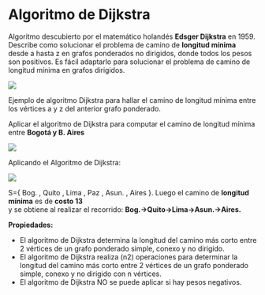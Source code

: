 # Algoritmo de Dijkstra

Algoritmo descubierto por el matemático holandés **Edsger Dijkstra** en 1959. Describe como solucionar el problema de camino de **longitud mínima** desde a hasta z en grafos ponderados no dirigidos, donde todos los pesos son positivos. Es fácil adaptarlo para solucionar el problema de camino de longitud mínima en grafos dirigidos.  

![](/assets/images/graph/grafo_31.jpg)

Ejemplo de algoritmo Dijkstra para hallar el camino de longitud mínima entre los vértices a y z del anterior grafo ponderado.

  
Aplicar el algoritmo de Dijkstra para computar el camino de longitud mínima entre **Bogotá y B. Aires**

![](/assets/images/graph/grafo_32.jpg)

Aplicando el Algoritmo de Dijkstra:  

![](/assets/images/graph/grafo_33.jpg)

S={ Bog. , Quito , Lima , Paz , Asun. , Aires }. Luego el camino de **longitud mínima** es de **costo 13**  
y se obtiene al realizar el recorrido: **Bog.->Quito->Lima->Asun.->Aires.**

  
**Propiedades:**  
- El algoritmo de Dijkstra determina la longitud del camino más corto entre 2 vértices de un grafo ponderado simple, conexo y no dirigido.  
- El algoritmo de Dijkstra realiza (n2) operaciones para determinar la longitud del camino más corto entre 2 vértices de un grafo ponderado simple, conexo y no dirigido con n vértices.  
- El algoritmo de Dijkstra NO se puede aplicar si hay pesos negativos.  
  